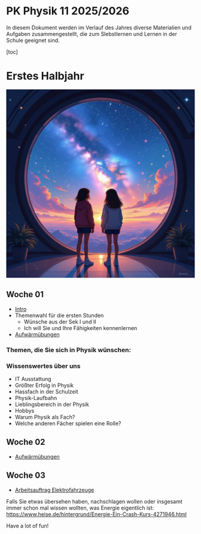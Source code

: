 PK Physik 11 2025/2026
======================

In diesem Dokument werden im Verlauf des Jahres diverse Materialien und Aufgaben zusammengestellt, die zum Slebstlernen und Lernen in der Schule geeignet sind.

[toc]

# Erstes Halbjahr

![!large aussichten](./aussichten.jpg)

## Woche 01

- [Intro](./00_Intro.slides.md)
- Themenwahl für die ersten Stunden
    - Wünsche aus der Sek I und II
    - Ich will Sie und Ihre Fähigkeiten kennenlernen
- [Aufwärmübungen](./01_Aufgaben_Aufwärmen.md)

### Themen, die Sie sich in Physik wünschen: 

### Wissenswertes über uns

- IT Ausstattung
- Größter Erfolg in Physik
- Hassfach in der Schulzeit
- Physik-Laufbahn
- Lieblingsbereich in der Physik
- Hobbys
- Warum Physik als Fach?
- Welche anderen Fächer spielen eine Rolle?





## Woche 02

- [Aufwärmübungen](./01_Aufgaben_Aufwärmen.md)

## Woche 03

- [Arbeitsauftrag Elektrofahrzeuge](./02_Aufgaben_Elektrofahrzeuge.md)

Falls Sie etwas übersehen haben, nachschlagen wollen oder insgesamt immer schon mal wissen wollten, was Energie eigentlich ist: https://www.heise.de/hintergrund/Energie-Ein-Crash-Kurs-4271946.html

<!--

## Fachprojektwoche

[Arbeitsauftrag und Ziele](03_Fachprojektwoche.md)

## Woche nach den Winterferien

[Charakteristische Denk- und Arbeitsweisen in der Physik](04_Methoden_Physik.md)

## Woche zwei, drei vier

- Eigene Protokolle zu Experimenten
- Einstieg in Thermodynamik
- Funktionsweise Kühlschränke oder Wärmepumpe
- Planung von Experimenten zur Untersuchung der Abkühlungsvorgänge eines Körpers

## Nach den Osterferien

### Interpretation von IR-Bildern

> Recherchieren Sie ein IR-Bild und präsentieren Sie dieses dem Kurs. Erläutern Sie die physikalischen Hintergründe zu den besonders interessanten Stellen im Bild.

### Anwendungsgebiete von IR Licht erläutern

> Der Wikipediaartikel zum Thema Infrarotstrahlung listet 13 Anwendungsgebiete auf. Erläutern Sie zwei dieser Anwendungsgebiete. Beurteilen Sie begründet den persönlichen Nutzen für Sie und genauso den Nutzen für die Gesellschaft im Allgemeinen.

Schriftliche Arbeit mit Vergleich.

-->

Have a lot of fun!
